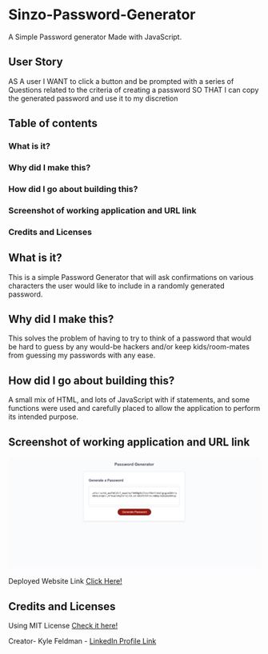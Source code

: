 # Sinzo-Password-Generator
A Simple Password generator Made with JavaScript.


## User Story
AS A user
I WANT to click a button and be prompted with a series of Questions related to the criteria of creating a password
SO THAT I can copy the generated password and use it to my discretion

## Table of contents

### What is it?
### Why did I make this?
### How did I go about building this?
### Screenshot of working application and URL link
### Credits and Licenses

## What is it?
This is a simple Password Generator that will ask confirmations on various characters the user would like to include in a randomly generated password.

## Why did I make this?

This solves the problem of having to try to think of a password that would be hard to guess by any would-be hackers and/or keep kids/room-mates from guessing my passwords with any ease.


## How did I go about building this?
A small mix of HTML, and lots of JavaScript with if statements, and some functions were used and carefully placed to allow the application to perform its intended purpose. 

## Screenshot of working application and URL link
![ScreenShot of Deplyed Application](/PasswordGenLIVE.png)

Deployed Website Link [Click Here!](https://mrsinzo.github.io/Sinzo-Password-Generator/)

## Credits and Licenses
Using MIT License [Check it here!](https://opensource.org/licenses/MIT)

Creator- Kyle Feldman - [LinkedIn Profile Link](https://www.linkedin.com/in/kyle-feldman-427b5624b)
